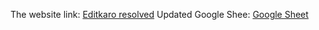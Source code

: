 The website link: [Editkaro resolved](https://web-project-xnt2.onrender.com/contacts.html#get-in-touch)
Updated Google Shee: [Google Sheet](https://docs.google.com/spreadsheets/d/1iOkJ1DIv8wqF3maCVK6DNrJy3pYN0YzBXbSrosEnJ2w/edit?usp=drivesdk)
